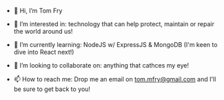 - 👋 Hi, I’m Tom Fry

- 👀 I’m interested in: technology that can help protect, maintain or repair the world around us! 

- 🌱 I’m currently learning: NodeJS w/ ExpressJS & MongoDB (I'm keen to dive into React next!)

- 💞️ I’m looking to collaborate on: anything that cathces my eye!

- 📫 How to reach me: Drop me an email on tom.mfry@gmail.com and I'll be sure to get back to you!
